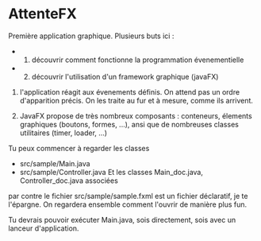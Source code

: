 # AttenteFX

Première application graphique.
Plusieurs buts ici :
- 1) découvrir comment fonctionne la programmation évenementielle
- 2) découvrir l'utilisation d'un framework graphique (javaFX)

1) l'application réagit aux évenements définis. On attend pas un ordre d'apparition précis. On les traite au fur et à mesure, comme ils arrivent.

2) JavaFX propose de très nombreux composants : conteneurs, élements graphiques (boutons, formes, ...), ansi que de nombreuses classes utilitaires (timer, loader, ...)

Tu peux commencer à regarder les classes 
- src/sample/Main.java
- src/sample/Controller.java
Et les classes Main_doc.java, Controller_doc.java associées

par contre le fichier src/sample/sample.fxml est un fichier déclaratif, je te l'épargne. On regardera ensemble comment l'ouvrir de manière plus fun.

Tu devrais pouvoir exécuter Main.java, sois directement, sois avec un lanceur d'application.
